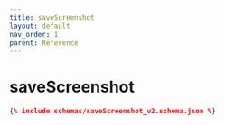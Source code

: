 ```yaml
---
title: saveScreenshot
layout: default
nav_order: 1
parent: Reference
---
```


# saveScreenshot

```json
{% include schemas/saveScreenshot_v2.schema.json %}
```